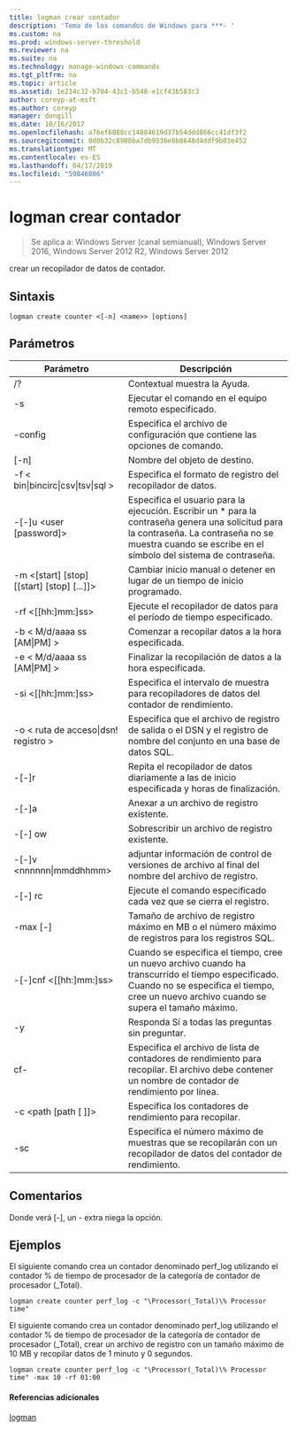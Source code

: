 ```yaml
---
title: logman crear contador
description: 'Tema de los comandos de Windows para ***- '
ms.custom: na
ms.prod: windows-server-threshold
ms.reviewer: na
ms.suite: na
ms.technology: manage-windows-commands
ms.tgt_pltfrm: na
ms.topic: article
ms.assetid: 1e214c32-b704-43c1-b548-e1cf43b583c3
author: coreyp-at-msft
ms.author: coreyp
manager: dongill
ms.date: 10/16/2017
ms.openlocfilehash: a76ef6888cc14884619d37b54ddd866cc41df3f2
ms.sourcegitcommit: 0d0b32c8986ba7db9536e0b8648d4ddf9b03e452
ms.translationtype: MT
ms.contentlocale: es-ES
ms.lasthandoff: 04/17/2019
ms.locfileid: "59846806"
---
```

# <a name="logman-create-counter"></a>logman crear contador

>Se aplica a: Windows Server (canal semianual), Windows Server 2016, Windows Server 2012 R2, Windows Server 2012

crear un recopilador de datos de contador.  
  
## <a name="syntax"></a>Sintaxis  
```  
logman create counter <[-n] <name>> [options]  
```  
## <a name="parameters"></a>Parámetros  
|Parámetro|Descripción|  
|-------|--------|  
|/?|Contextual muestra la Ayuda.|  
|-s <computer name>|Ejecutar el comando en el equipo remoto especificado.|  
|-config <value>|Especifica el archivo de configuración que contiene las opciones de comando.|  
|[-n] <name>|Nombre del objeto de destino.|  
|-f < bin&#124;bincirc&#124;csv&#124;tsv&#124;sql >|Especifica el formato de registro del recopilador de datos.|  
|-[-]u <user [password]>|Especifica el usuario para la ejecución. Escribir un * para la contraseña genera una solicitud para la contraseña. La contraseña no se muestra cuando se escribe en el símbolo del sistema de contraseña.|  
|-m <[start] [stop] [[start] [stop] [...]]>|Cambiar inicio manual o detener en lugar de un tiempo de inicio programado.|  
|-rf <[[hh:]mm:]ss>|Ejecute el recopilador de datos para el período de tiempo especificado.|  
|-b < M/d/aaaa ss [AM&#124;PM] >|Comenzar a recopilar datos a la hora especificada.|  
|-e < M/d/aaaa ss [AM&#124;PM] >|Finalizar la recopilación de datos a la hora especificada.|  
|-si <[[hh:]mm:]ss>|Especifica el intervalo de muestra para recopiladores de datos del contador de rendimiento.|  
|-o < ruta de acceso&#124;dsn! registro >|Especifica que el archivo de registro de salida o el DSN y el registro de nombre del conjunto en una base de datos SQL.|  
|-[-]r|Repita el recopilador de datos diariamente a las de inicio especificada y horas de finalización.|  
|-[-]a|Anexar a un archivo de registro existente.|  
|-[-] ow|Sobrescribir un archivo de registro existente.|  
|-[-]v <nnnnnn&#124;mmddhhmm>|adjuntar información de control de versiones de archivo al final del nombre del archivo de registro.|  
|-[-] rc <task>|Ejecute el comando especificado cada vez que se cierra el registro.|  
|-max [-] <value>|Tamaño de archivo de registro máximo en MB o el número máximo de registros para los registros SQL.|  
|-[-]cnf <[[hh:]mm:]ss>|Cuando se especifica el tiempo, cree un nuevo archivo cuando ha transcurrido el tiempo especificado. Cuando no se especifica el tiempo, cree un nuevo archivo cuando se supera el tamaño máximo.|  
|-y|Responda Sí a todas las preguntas sin preguntar.|  
|cf- <filename>|Especifica el archivo de lista de contadores de rendimiento para recopilar. El archivo debe contener un nombre de contador de rendimiento por línea.|  
|-c <path [path [ ]]>|Especifica los contadores de rendimiento para recopilar.|  
|-sc <value>|Especifica el número máximo de muestras que se recopilarán con un recopilador de datos del contador de rendimiento.|  
## <a name="remarks"></a>Comentarios  
Donde verá [-], un - extra niega la opción.  
## <a name="BKMK_examples"></a>Ejemplos  
El siguiente comando crea un contador denominado perf_log utilizando el contador % de tiempo de procesador de la categoría de contador de procesador (_Total).  
```  
logman create counter perf_log -c "\Processor(_Total)\% Processor time"  
```  
El siguiente comando crea un contador denominado perf_log utilizando el contador % de tiempo de procesador de la categoría de contador de procesador (_Total), crear un archivo de registro con un tamaño máximo de 10 MB y recopilar datos de 1 minuto y 0 segundos.  
```  
logman create counter perf_log -c "\Processor(_Total)\% Processor time" -max 10 -rf 01:00  
```  
#### <a name="additional-references"></a>Referencias adicionales  
[logman](logman.md)  
